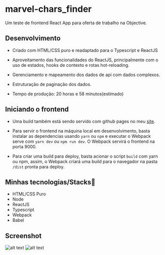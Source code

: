 # marvel-chars_finder
Um teste de frontend React App para oferta de trabalho na Objective.

## Desenvolvimento

* Criado com HTML/CSS puro e readaptado para o Typescript e ReactJS
* Aproveitamento das funcionalidades do ReactJS, principalmente com o uso de estados, hooks de contexto e rotas hot-reloading.
* Gerenciamento e mapeamento dos dados de api com dados complexos.
* Estruturação de paginação dos dados.

* Tempo de produção: 20 horas e 58 minutos(estimado)


## Iniciando o frontend

* Uma build também está sendo servido com github pages no meu [site](https://savilexperiments.com.br/marvel-chars_finder).

* Para servir o frontend na máquina local em desenvolvimento, basta instalar as dependencias usando ``yarn`` ou ``npm`` e executar o Webpack serve com ``yarn dev`` ou `npm run dev`. O Webpack servirá o frontend na porta 9000.

* Para criar uma build para deploy, basta acionar o script `build` com yarn ou npm, assim, o Webpack criará uma build para o navegador na pasta `/dist` pronta para deploy.

## Minhas tecnologias/Stacks🚀

* HTML/CSS Puro
* Node
* ReactJS
* Typescript
* Webpack
* Babel

## Screenshot 

![alt text](https://i.imgur.com/SAn48hu.png "Screenshot do teste")
![alt text](https://i.imgur.com/dvbFCok.png "Screenshot do teste")


